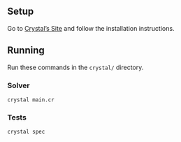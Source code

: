 ## Setup

Go to [Crystal’s Site](https://crystal-lang.org/) and follow the installation instructions.

## Running 

Run these commands in the `crystal/` directory.

### Solver
```
crystal main.cr
```

### Tests
```
crystal spec
```
